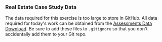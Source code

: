 ### Real Estate Case Study Data ###

The data required for this exercise is too large to store in GitHub. All data required for today's work can be obtained from the [Assessments Data Download](http://info.kingcounty.gov/assessor/DataDownload/default.aspx). Be sure to add these files to `.gitignore` so that you don't accidentally add them to your Git repo.
